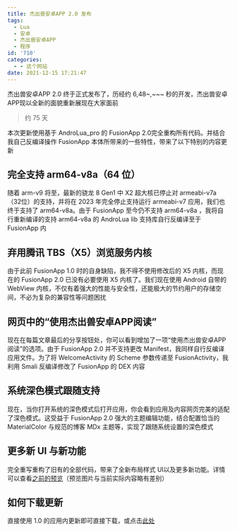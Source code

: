 ```yaml
---
title: 杰出兽安卓APP 2.0 发布
tags:
  - Lua
  - 安卓
  - 杰出兽安卓APP
  - 程序
id: '710'
categories:
  - - 这个网站
date: 2021-12-15 17:21:47
---
```


杰出兽安卓APP 2.0 终于正式发布了，历经约 6,48~,~~~ 秒的开发，杰出兽安卓APP现以全新的面貌重新展现在大家面前

> 约 75 天

本次更新使用基于 AndroLua\_pro 的 FusionApp 2.0完全重构所有代码。并结合我自己反编译操作 FusionApp 本体所带来的一些特性，带来了以下特别的内容更新

## 完全支持 arm64-v8a（64 位）

随着 arm-v9 将至，最新的骁龙 8 Gen1 中 X2 超大核已停止对 armeabi-v7a（32位）的支持，并将在 2023 年完全停止支持运行 armeabi-v7 应用，我们也终于支持了 arm64-v8a。由于 FusionApp 至今仍不支持 arm64-v8a ，我将自行重新编译的支持 arm64-v8a 的 AndroLua lib 支持库自行反编译至于 FusionApp 内

## 弃用腾讯 TBS（X5）浏览服务内核

由于此前 FusionApp 1.0 时的自身缺陷，我不得不使用修改后的 X5 内核，而现在的 FusionApp 2.0 已没有必要使用 X5 内核了。我们现在使用 Android 自带的 WebView 内核，不仅有着强大的性能与安全性，还能极大的节约用户的存储空间，不必为复杂的兼容性等问题困扰

## 网页中的“使用杰出兽安卓APP阅读”

现在在每篇文章最后的分享按钮处，你可以看到增加了一项“使用杰出兽安卓APP阅读”的选项。由于 FusionApp 2.0 并不支持更改 Manifest，我同样自行反编译应用文件。为了将 WelcomeActivity 的 Scheme 参数传递至 FusionActivity，我利用 Smali 反编译修改了 FusionApp 的 DEX 内容

## 系统深色模式跟随支持

现在，当你打开系统的深色模式后打开应用，你会看到应用及内容网页完美的适配了深色模式。这受益于 FusionApp 2.0 强大的主题编辑功能，结合配置恰当的 MaterialColor 与规范的博客 MDx 主题等，实现了跟随系统设置的深色模式

## 更多新 UI 与新功能

完全重写重构了旧有的全部代码，带来了全新布局样式 UI以及更多新功能。详情可以查看[之前的预览](https://www.jiecs.top/archives/695)（预览图片与当前实际内容略有差别）

## 如何下载更新

直接使用 1.0 的应用内更新即可直接下载，或点击[此处](https://www.jiecs.top/app)
